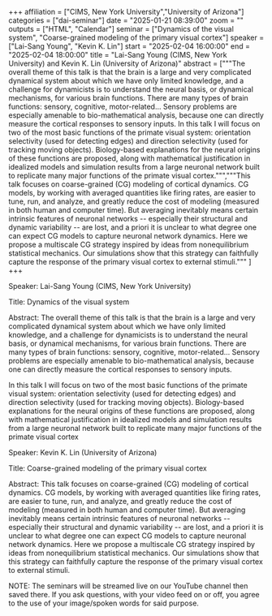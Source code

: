 +++
affiliation = ["CIMS, New York University","University of Arizona"]
categories = ["dai-seminar"] 
date = "2025-01-21 08:39:00"
zoom = "" 
outputs = ["HTML", "Calendar"] 
seminar = ["Dynamics of the visual system", "Coarse-grained modeling of the primary visual cortex"] 
speaker = ["Lai-Sang Young", "Kevin K. Lin"] 
start = "2025-02-04 16:00:00" 
end = "2025-02-04 18:00:00" 
title = "Lai-Sang Young (CIMS, New York University) and Kevin K. Lin (University of Arizona)" 
abstract = ["""The overall theme of this talk is that the brain is a large and very complicated dynamical system about which we have only limited knowledge, and a challenge for dynamicists is to understand the neural basis, or dynamical mechanisms, for various brain functions.  There are many types of brain functions: sensory, cognitive, motor-related...  Sensory problems are especially amenable to bio-mathematical analysis, because one can directly measure the cortical responses to sensory inputs.
In this talk I will focus on two of the most basic functions of the primate visual system: orientation selectivity (used for detecting edges) and direction selectivity (used for tracking moving objects).  Biology-based explanations for the neural origins of these functions are proposed, along with mathematical justification in idealized models and simulation results from a large neuronal network built to replicate many major functions of the primate visual cortex.""","""This talk focuses on coarse-grained (CG) modeling of cortical dynamics.  CG models, by working with averaged quantities like firing rates, are easier to tune, run, and analyze, and greatly reduce the cost of modeling (measured in both human and computer time).  But averaging inevitably means certain intrinsic features of neuronal networks -- especially their structural and dynamic variability -- are lost, and a priori it is unclear to what degree one can expect CG models to capture neuronal network dynamics.  Here we propose a multiscale CG strategy inspired by ideas from nonequilibrium statistical mechanics.  Our simulations show that this strategy can faithfully capture the response of the primary visual cortex to external stimuli.""" ]
+++

Speaker: Lai-Sang Young (CIMS, New York University)

Title: Dynamics of the visual system

Abstract:
The overall theme of this talk is that the brain is a large and very complicated dynamical system about which we have only limited knowledge, and a challenge for dynamicists is to understand the neural basis, or dynamical mechanisms, for various brain functions.  There are many types of brain functions: sensory, cognitive, motor-related...  Sensory problems are especially amenable to bio-mathematical analysis, because one can directly measure the cortical responses to sensory inputs.

In this talk I will focus on two of the most basic functions of the primate visual system: orientation selectivity (used for detecting edges) and direction selectivity (used for tracking moving objects).  Biology-based explanations for the neural origins of these functions are proposed, along with mathematical justification in idealized models and simulation results from a large neuronal network built to replicate many major functions of the primate visual cortex

Speaker: Kevin K. Lin (University of Arizona)

Title:  Coarse-grained modeling of the primary visual cortex

Abstract:
This talk focuses on coarse-grained (CG) modeling of cortical dynamics.  CG models, by working with averaged quantities like firing rates, are easier to tune, run, and analyze, and greatly reduce the cost of modeling (measured in both human and computer time).  But averaging inevitably means certain intrinsic features of neuronal networks -- especially their structural and dynamic variability -- are lost, and a priori it is unclear to what degree one can expect CG models to capture neuronal network dynamics.  Here we propose a multiscale CG strategy inspired by ideas from nonequilibrium statistical mechanics.  Our simulations show that this strategy can faithfully capture the response of the primary visual cortex to external stimuli.

NOTE: The seminars will be streamed live on our YouTube channel then saved there. If you ask questions, with your video feed on or off, you agree to the use of your image/spoken words for said purpose.
